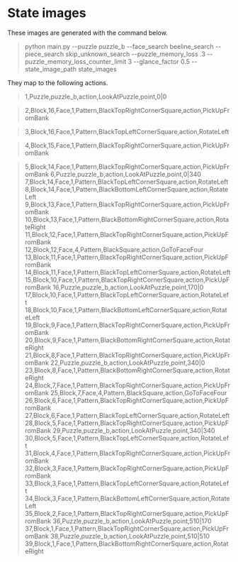 # State images

These images are generated with the command below.

> python main.py --puzzle puzzle_b --face_search beeline_search --piece_search skip_unknown_search --puzzle_memory_loss .3 --puzzle_memory_loss_counter_limit 3 --glance_factor 0.5 --state_image_path state_images

They map to the following actions.

> 1,Puzzle,puzzle_b,action,LookAtPuzzle,point,0|0

> 2,Block,16,Face,1,Pattern,BlackTopRightCornerSquare,action,PickUpFromBank

> 3,Block,16,Face,1,Pattern,BlackTopLeftCornerSquare,action,RotateLeft

> 4,Block,15,Face,1,Pattern,BlackTopRightCornerSquare,action,PickUpFromBank

> 5,Block,14,Face,1,Pattern,BlackTopRightCornerSquare,action,PickUpFromBank
> 6,Puzzle,puzzle_b,action,LookAtPuzzle,point,0|340
> 7,Block,14,Face,1,Pattern,BlackTopLeftCornerSquare,action,RotateLeft
> 8,Block,14,Face,1,Pattern,BlackBottomLeftCornerSquare,action,RotateLeft
> 9,Block,13,Face,1,Pattern,BlackTopRightCornerSquare,action,PickUpFromBank
> 10,Block,13,Face,1,Pattern,BlackBottomRightCornerSquare,action,RotateRight
> 11,Block,12,Face,1,Pattern,BlackTopRightCornerSquare,action,PickUpFromBank
> 12,Block,12,Face,4,Pattern,BlackSquare,action,GoToFaceFour
> 13,Block,11,Face,1,Pattern,BlackTopRightCornerSquare,action,PickUpFromBank
> 14,Block,11,Face,1,Pattern,BlackTopLeftCornerSquare,action,RotateLeft
> 15,Block,10,Face,1,Pattern,BlackTopRightCornerSquare,action,PickUpFromBank
> 16,Puzzle,puzzle_b,action,LookAtPuzzle,point,170|0
> 17,Block,10,Face,1,Pattern,BlackTopLeftCornerSquare,action,RotateLeft
> 18,Block,10,Face,1,Pattern,BlackBottomLeftCornerSquare,action,RotateLeft
> 19,Block,9,Face,1,Pattern,BlackTopRightCornerSquare,action,PickUpFromBank
> 20,Block,9,Face,1,Pattern,BlackBottomRightCornerSquare,action,RotateRight
> 21,Block,8,Face,1,Pattern,BlackTopRightCornerSquare,action,PickUpFromBank
> 22,Puzzle,puzzle_b,action,LookAtPuzzle,point,340|0
> 23,Block,8,Face,1,Pattern,BlackBottomRightCornerSquare,action,RotateRight
> 24,Block,7,Face,1,Pattern,BlackTopRightCornerSquare,action,PickUpFromBank
> 25,Block,7,Face,4,Pattern,BlackSquare,action,GoToFaceFour
> 26,Block,6,Face,1,Pattern,BlackTopRightCornerSquare,action,PickUpFromBank
> 27,Block,6,Face,1,Pattern,BlackTopLeftCornerSquare,action,RotateLeft
> 28,Block,5,Face,1,Pattern,BlackTopRightCornerSquare,action,PickUpFromBank
> 29,Puzzle,puzzle_b,action,LookAtPuzzle,point,340|340
> 30,Block,5,Face,1,Pattern,BlackTopLeftCornerSquare,action,RotateLeft
> 31,Block,4,Face,1,Pattern,BlackTopRightCornerSquare,action,PickUpFromBank
> 32,Block,3,Face,1,Pattern,BlackTopRightCornerSquare,action,PickUpFromBank
> 33,Block,3,Face,1,Pattern,BlackTopLeftCornerSquare,action,RotateLeft
> 34,Block,3,Face,1,Pattern,BlackBottomLeftCornerSquare,action,RotateLeft
> 35,Block,2,Face,1,Pattern,BlackTopRightCornerSquare,action,PickUpFromBank
> 36,Puzzle,puzzle_b,action,LookAtPuzzle,point,510|170
> 37,Block,1,Face,1,Pattern,BlackTopRightCornerSquare,action,PickUpFromBank
> 38,Puzzle,puzzle_b,action,LookAtPuzzle,point,510|510
> 39,Block,1,Face,1,Pattern,BlackBottomRightCornerSquare,action,RotateRight